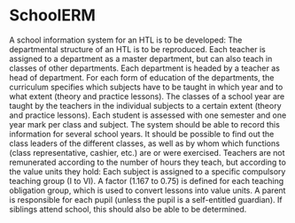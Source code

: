 # SchoolERM
A school information system for an HTL is to be developed:
The departmental structure of an HTL is to be reproduced. Each teacher is assigned to a department as a master department, but can also teach in classes of other departments. Each department is headed by a teacher as head of department.
For each form of education of the departments, the curriculum specifies which subjects have to be taught in which year and to what extent (theory and practice lessons).
The classes of a school year are taught by the teachers in the individual subjects to a certain extent (theory and practice lessons). Each student is assessed with one semester and one year mark per class and subject. The system should be able to record this information for several school years.
It should be possible to find out the class leaders of the different classes, as well as by whom which functions (class representative, cashier, etc.) are or were exercised.
Teachers are not remunerated according to the number of hours they teach, but according to the value units they hold: Each subject is assigned to a specific compulsory teaching group (I to VI). A factor (1.167 to 0.75) is defined for each teaching obligation group, which is used to convert lessons into value units.
A parent is responsible for each pupil (unless the pupil is a self-entitled guardian). If siblings attend school, this should also be able to be determined.
